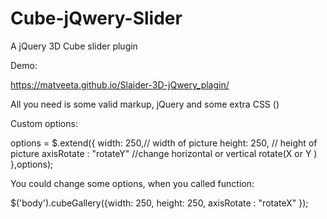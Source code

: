 # Cube-jQwery-Slider
A  jQuery 3D Cube slider plugin

Demo: 

https://matveeta.github.io/Slaider-3D-jQwery_plagin/

All you need is some valid markup, jQuery and some extra CSS ()

Custom options: 

 options = $.extend({
            width: 250,// width of picture
            height: 250, // height of picture
            axisRotate : "rotateY" //change horizontal or vertical rotate(X or Y )
        },options);
        
 
 You could change some options, when you called function:
 
 $('body').cubeGallery({width: 250,
                        height: 250, 
                        axisRotate : "rotateX" });
                        
             
